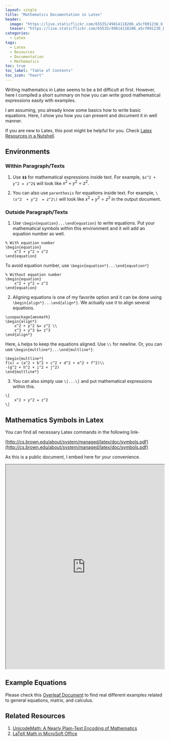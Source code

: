 ```yaml
---
layout: single
title: "Mathematics Documentation in Latex"
header:
  image: "https://live.staticflickr.com/65535/49814118206_a5cf091236_b.jpg"
  teaser: "https://live.staticflickr.com/65535/49814118206_a5cf091236_b.jpg"
categories:
  - Latex
tags:
  - Latex
  - Resources
  - Documentation
  - Mathematics
toc: true
toc_label: "Table of Contents"
toc_icon: "heart"
---
```



Writing mathematics in Latex seems to be a bit difficult at first. However, here I compiled a short summary on how you can write good mathematical expressions easily with examples.

I am assuming, you already know some basics how to write basic equations. Here, I show you how you can present and document it in well manner.

If you are new to Latex, this post might be helpful for you. Check [Latex Resources in a Nutshell](https://shantoroy.com/latex/latex-resources-in-a-nutshell/).

## Environments
### Within Paragraph/Texts
1. Use **`$$`** for mathematical expressions inside text. For example, `$x^2 + y^2 = z^2$` will look like $x^2 + y^2 = z^2$. 

2. You can also use `parenthesis` for equations inside text. For example, `\(x^2  + y^2  = z^2\)` will look like $x^2 + y^2 = z^2$ in the output document.


### Outside Paragraph/Texts
1. Use `\begin{equation}...\end{equation}` to write equations. Put your mathematical symbols within this environment and it will add an equation number as well.
```
% With equation number
\begin{equation}
	x^2 + y^2 = z^2 
\end{equation}
```
To avoid equation number, use `\begin{equation*}...\end{equation*}`
```
% Without equation number
\begin{equation}
	x^2 + y^2 = z^2 
\end{equation}
```
2. Aligning equations is one of my favorite option and it can be done using `\begin{align*}...\end{align*}`. We actually use it to align several equations.
```
\usepackage{amsmath}
\begin{align*}
	x^2 + y^2 &= z^2 \\
	x^3 + y^3 &= z^3
\end{align*}
```
Here, `&` helps to keep the equations aligned. Use `\\` for newline.
Or, you can use `\begin{multline*}...\end{multline*}`.
```
\begin{multline*}
f(x) = (a^2 + b^2 + c^2 + d^2 + e^2 + f^2)\\ 
-(g^2 + h^2 + i^2 + j^2)
\end{multline*}
```

3. You can also simply use `\[...\]` and put mathematical expressions within this.
```
\[
	x^2 + y^2 = z^2
\]
```


## Mathematics Symbols in Latex
You can find all necessary Latex commands in the following link-

[http://cs.brown.edu/about/system/managed/latex/doc/symbols.pdf](http://cs.brown.edu/about/system/managed/latex/doc/symbols.pdf)

As this is a public document, I embed here for your convenience.

<iframe src="https://drive.google.com/file/d/1mZ9nyAn1PN1vd4Ls7--0-ox8ns-FNwin/preview" width="100%" height="650"></iframe>


## Example Equations
Please check this [Overleaf Document](https://www.overleaf.com/read/kyqrmhfcnrwx) to find real different examples related to general equations, matrix, and calculus.



## Related Resources

1. [UnicodeMath: A Nearly Plain-Text Encoding of Mathematics](http://www.unicode.org/notes/tn28/UTN28-PlainTextMath-v3.1.pdf)
2. [LaTeX Math in MicroSoft Office](https://docs.microsoft.com/en-us/archive/blogs/murrays/latex-math-in-office)
<!--stackedit_data:
eyJoaXN0b3J5IjpbLTE3NTM1NjA5MjRdfQ==
-->
